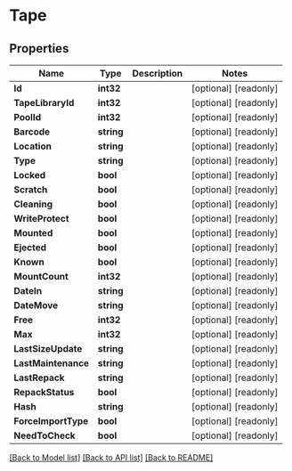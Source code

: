 # Tape

## Properties

Name | Type | Description | Notes
------------ | ------------- | ------------- | -------------
**Id** | **int32** |  | [optional] [readonly] 
**TapeLibraryId** | **int32** |  | [optional] [readonly] 
**PoolId** | **int32** |  | [optional] [readonly] 
**Barcode** | **string** |  | [optional] [readonly] 
**Location** | **string** |  | [optional] [readonly] 
**Type** | **string** |  | [optional] [readonly] 
**Locked** | **bool** |  | [optional] [readonly] 
**Scratch** | **bool** |  | [optional] [readonly] 
**Cleaning** | **bool** |  | [optional] [readonly] 
**WriteProtect** | **bool** |  | [optional] [readonly] 
**Mounted** | **bool** |  | [optional] [readonly] 
**Ejected** | **bool** |  | [optional] [readonly] 
**Known** | **bool** |  | [optional] [readonly] 
**MountCount** | **int32** |  | [optional] [readonly] 
**DateIn** | **string** |  | [optional] [readonly] 
**DateMove** | **string** |  | [optional] [readonly] 
**Free** | **int32** |  | [optional] [readonly] 
**Max** | **int32** |  | [optional] [readonly] 
**LastSizeUpdate** | **string** |  | [optional] [readonly] 
**LastMaintenance** | **string** |  | [optional] [readonly] 
**LastRepack** | **string** |  | [optional] [readonly] 
**RepackStatus** | **bool** |  | [optional] [readonly] 
**Hash** | **string** |  | [optional] [readonly] 
**ForceImportType** | **bool** |  | [optional] [readonly] 
**NeedToCheck** | **bool** |  | [optional] [readonly] 

[[Back to Model list]](../README.md#documentation-for-models) [[Back to API list]](../README.md#documentation-for-api-endpoints) [[Back to README]](../README.md)



